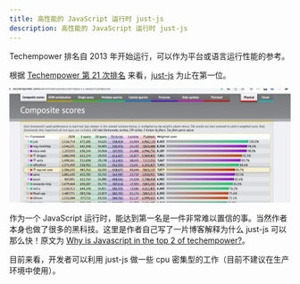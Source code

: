 ```yaml
---
title: 高性能的 JavaScript 运行时 just-js
description: 高性能的 JavaScript 运行时 just-js
---
```


Techempower 排名自 2013 年开始运行，可以作为平台或语言运行性能的参考。

根据 [Techempower 第 21 次排名](https://www.techempower.com/benchmarks/#section=data-r21&test=composite) 来看，[just-js](https://github.com/just-js/just) 为止在第一位。

![techempowner 20](./techempowner.png)

作为一个 JavaScript 运行时，能达到第一名是一件非常难以置信的事。当然作者本身也做了很多的黑科技。这里是作者自己写了一片博客解释为什么 just-js 可以那么快！原文为 [Why is Javascript in the top 2 of techempower?](https://just.billywhizz.io/blog/on-javascript-performance-01/)。

目前来看，开发者可以利用 just-js 做一些 cpu 密集型的工作（目前不建议在生产环境中使用）。